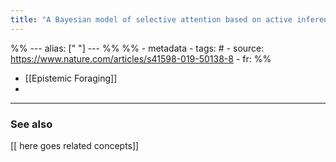 ```yaml
---
title: "A Bayesian model of selective attention based on active inference"
---
```



%% ---
alias: [" "]
--- %%
%% - metadata
	- tags: #
	- source: https://www.nature.com/articles/s41598-019-50138-8
	- fr: 
%%

- [[Epistemic Foraging]]
- 
	
-------------
### See also
[[ here goes related concepts]]


